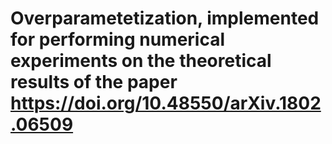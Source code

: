 # Overparametetization, implemented for performing numerical experiments on the theoretical results of the paper https://doi.org/10.48550/arXiv.1802.06509

